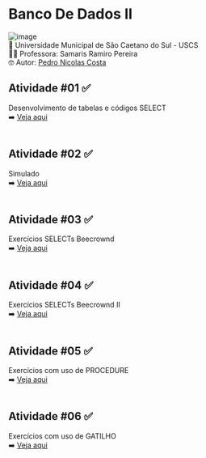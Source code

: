 # Banco De Dados II
![image](https://github.com/user-attachments/assets/5610149d-26d7-4529-906a-d33bec0aee92)<br>
🏫 Universidade Municipal de São Caetano do Sul - USCS<br>
👨‍🏫 Professora: Samaris Ramiro Pereira<br>
🤓 Autor: <a href="https://github.com/pedronicolascosta">Pedro Nicolas Costa</a><br>
## Atividade #01 ✅<br>
Desenvolvimento de tabelas e códigos SELECT<br>
➡️ <a href="#">Veja aqui</a><br><br>
## Atividade #02 ✅<br>
Simulado<br>
➡️ <a href="#">Veja aqui</a><br><br>
## Atividade #03 ✅<br>
Exercícios SELECTs Beecrownd<br>
➡️ <a href="#">Veja aqui</a><br><br>
## Atividade #04 ✅<br>
Exercícios SELECTs Beecrownd II<br>
➡️ <a href="#">Veja aqui</a><br><br>
## Atividade #05 ✅<br>
Exercícios com uso de PROCEDURE<br>
➡️ <a href="#">Veja aqui</a><br><br>
## Atividade #06 ✅<br>
Exercícios com uso de GATILHO<br>
➡️ <a href="#">Veja aqui</a><br><br>
